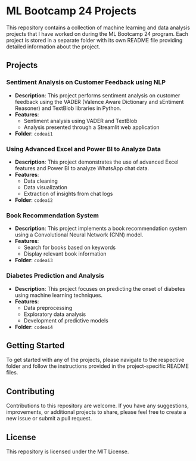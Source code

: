 # ML Bootcamp 24 Projects

This repository contains a collection of machine learning and data analysis projects that I have worked on during the ML Bootcamp 24 program. Each project is stored in a separate folder with its own README file providing detailed information about the project.

## Projects

### Sentiment Analysis on Customer Feedback using NLP

- **Description**: This project performs sentiment analysis on customer feedback using the VADER (Valence Aware Dictionary and sEntiment Reasoner) and TextBlob libraries in Python.
- **Features**:
  - Sentiment analysis using VADER and TextBlob
  - Analysis presented through a Streamlit web application
- **Folder**: `codeai1`

### Using Advanced Excel and Power BI to Analyze Data

- **Description**: This project demonstrates the use of advanced Excel features and Power BI to analyze WhatsApp chat data.
- **Features**:
  - Data cleaning
  - Data visualization
  - Extraction of insights from chat logs
- **Folder**: `codeai2`

### Book Recommendation System

- **Description**: This project implements a book recommendation system using a Convolutional Neural Network (CNN) model.
- **Features**:
  - Search for books based on keywords
  - Display relevant book information
- **Folder**: `codeai3`

### Diabetes Prediction and Analysis

- **Description**: This project focuses on predicting the onset of diabetes using machine learning techniques.
- **Features**:
  - Data preprocessing
  - Exploratory data analysis
  - Development of predictive models
- **Folder**: `codeai4`

## Getting Started

To get started with any of the projects, please navigate to the respective folder and follow the instructions provided in the project-specific README files.

## Contributing

Contributions to this repository are welcome. If you have any suggestions, improvements, or additional projects to share, please feel free to create a new issue or submit a pull request.

## License

This repository is licensed under the MIT License.

